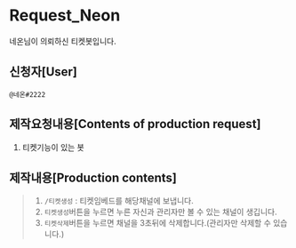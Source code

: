 # Request_Neon
네온님이 의뢰하신 티켓봇입니다.

## 신청자[User]
`@네온#2222`

## 제작요청내용[Contents of production request]
1. 티켓기능이 있는 봇

## 제작내용[Production contents]
> 1. `/티켓생성` : 티켓임베드를 해당채널에 보냅니다.
> 2. `티켓생성`버튼을 누르면 누른 자신과 관리자만 볼 수 있는 채널이 생깁니다.
> 3. `티켓삭제`버튼을 누르면 채널을 3초뒤에 삭제합니다.(관리자만 삭제할 수 있습니다.)
